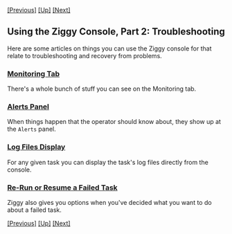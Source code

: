 <!-- -*-visual-line-*- -->

[[Previous]](log-files.md)
[[Up]](user-manual.md)
[[Next]](monitoring.md)

## Using the Ziggy Console, Part 2: Troubleshooting

Here are some articles on things you can use the Ziggy console for that relate to troubleshooting and recovery from problems.

### [Monitoring Tab](monitoring.md)

There's a whole bunch of stuff you can see on the Monitoring tab.

### [Alerts Panel](alerts.md)

When things happen that the operator should know about, they show up at the `Alerts` panel. 

### [Log Files Display](display-logs.md)

For any given task you can display the task's log files directly from the console.

### [Re-Run or Resume a Failed Task](rerun-task.md)

Ziggy also gives you options when you've decided what you want to do about a failed task.

[[Previous]](log-files.md)
[[Up]](user-manual.md)
[[Next]](monitoring.md)
